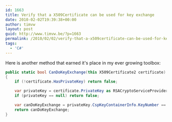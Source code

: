 ```yaml
---
id: 1663
title: Verify that a X509Certificate can be used for key exchange
date: 2010-02-02T19:39:38+00:00
author: timvw
layout: post
guid: http://www.timvw.be/?p=1663
permalink: /2010/02/02/verify-that-a-x509certificate-can-be-used-for-key-exchange/
tags:
  - 'C#'
---
```

Here is another method that earned it's place in my ever growing toolbox:

```csharp
public static bool CanDoKeyExchange(this X509Certificate2 certificate)
{
	if (!certificate.HasPrivateKey) return false;

	var privateKey = certificate.PrivateKey as RSACryptoServiceProvider;
	if (privateKey == null) return false;

	var canDoKeyExchange = privateKey.CspKeyContainerInfo.KeyNumber == KeyNumber.Exchange;
	return canDoKeyExchange;
}
```
